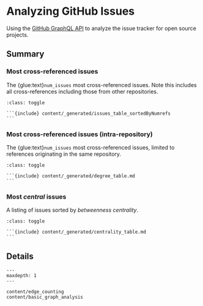 # Analyzing GitHub Issues

Using the [GitHub GraphQL API](https://developer.github.com/v4/) to analyze
the issue tracker for open source projects.

## Summary

### Most cross-referenced issues

The {glue:text}`num_issues` most cross-referenced issues. Note this includes
all cross-references including those from other repositories.

````{admonition} Click to show/hide table
:class: toggle

```{include} content/_generated/issues_table_sortedByNumrefs
```
````

### Most cross-referenced issues (intra-repository)

The {glue:text}`num_issues` most cross-referenced issues, limited to references
originating in the same repository.

````{admonition} Click to show/hide table
:class: toggle

```{include} content/_generated/degree_table.md
```
````

### Most *central* issues

A listing of issues sorted by *betweenness centrality*.

````{admonition} Click to show/hide table
:class: toggle

```{include} content/_generated/centrality_table.md
```
````

## Details

```{toctree}
---
maxdepth: 1
---

content/edge_counting
content/basic_graph_analysis
```
